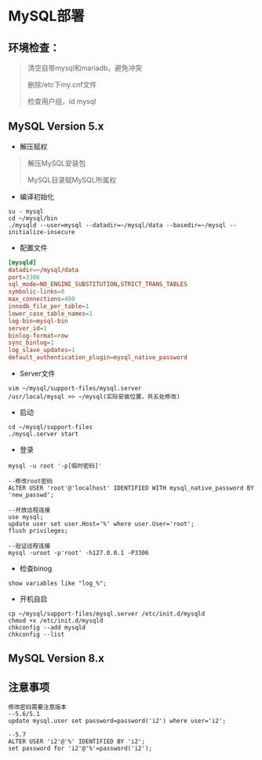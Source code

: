 # MySQL部署

## 环境检查：

> 清空自带mysql和mariadb，避免冲突
>
> 删除/etc下my.cnf文件
>
> 检查用户组，id mysql

## MySQL Version 5.x

* 解压赋权

> 解压MySQL安装包
>
> MySQL目录赋MySQL所属权

* 编译初始化

```` 
su - mysql
cd ~/mysql/bin
./mysqld --user=mysql --datadir=~/mysql/data --basedir=~/mysql --initialize-insecure
````

* 配置文件

```` my.cnf
[mysqld]
datadir=~/mysql/data
port=3306
sql_mode=NO_ENGINE_SUBSTITUTION,STRICT_TRANS_TABLES
symbolic-links=0
max_connections=400
innodb_file_per_table=1
lower_case_table_names=1
log-bin=mysql-bin
server_id=1
binlog-format=row
sync_binlog=1
log_slave_updates=1
default_authentication_plugin=mysql_native_password
````

* Server文件

```` 
vim ~/mysql/support-files/mysql.server
/usr/local/mysql >> ~/mysql(实际安装位置，共五处修改)
````

* 启动

```` 
cd ~/mysql/support-files
./mysql.server start
````

* 登录

````
mysql -u root '-p[临时密码]'

--修改root密码
ALTER USER 'root'@'localhost' IDENTIFIED WITH mysql_native_password BY 'new_passwd';

--开放远程连接
use mysql;
update user set user.Host='%' where user.User='root';
flush privileges;

--验证远程连接
mysql -uroot -p'root' -h127.0.0.1 -P3306
````

* 检查binog

````
show variables like "log_%";
````

* 开机自启

````
cp ~/mysql/support-files/mysql.server /etc/init.d/mysqld
chmod +x /etc/init.d/mysqld
chkconfig --add mysqld
chkconfig --list
````

## MySQL Version 8.x





## 注意事项

````
修改密码需要注意版本
--5.6/5.1
update mysql.user set password=password('i2') where user='i2';

--5.7
ALTER USER 'i2'@'%' IDENTIFIED BY 'i2';
set password for 'i2'@'%'=password('i2');
````

